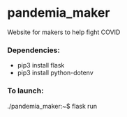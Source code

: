 # pandemia_maker
Website for makers to help fight COVID


### Dependencies:

* pip3 install flask
* pip3 install python-dotenv

### To launch:

./pandemia_maker:~$ flask run
